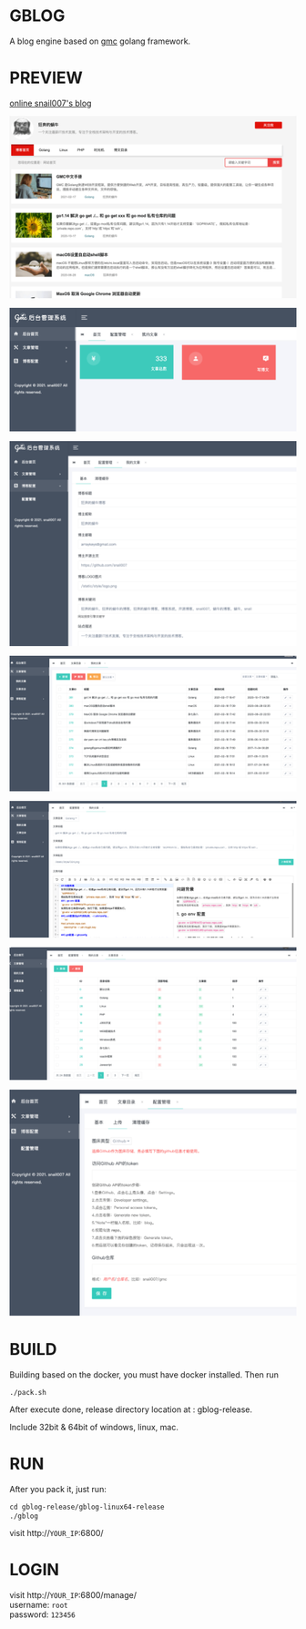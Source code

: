 # GBLOG

A blog engine based on [gmc](https://github.com/snail007/gmc) golang framework.

# PREVIEW

[online snail007's blog](https://www.host900.com/)

![](/doc/images/intro0.png)

![](/doc/images/intro1.png)

![](/doc/images/intro2.png)

![](/doc/images/intro3.png)

![](/doc/images/intro4.png)

![](/doc/images/intro5.png)

![](/doc/images/intro6.png)

# BUILD
Building based on the docker, you must have docker installed.
Then run

```shell script
./pack.sh
```
After execute done, release directory location at : gblog-release.

Include 32bit & 64bit of windows, linux, mac.

# RUN

After you pack it, just run:

```shell
cd gblog-release/gblog-linux64-release
./gblog
```

visit http://`YOUR_IP`:6800/

# LOGIN

visit http://`YOUR_IP`:6800/manage/  
username: `root`  
password: `123456`  